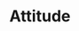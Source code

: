 ---
pid: ch753
title: Attitude
location_transcription: city hall
coordinates: "[-75.164419981872, 39.952516892666]"
zipcode: '19145'
gen_neighborhood: South Philadelphia
neighborhood: Passyunk
outside_phl: 
age: '17'
age_range: 13-19
instagram: 
image_file_name: ch_753.jpg
proposal_transcription: A monument that just says //Attitude// and have people pose
  with any emotion/facial expression
topic: Unknown
topic_summary: '0'
type: Sculpture Statue
keywords_other: 
credit: Ashley Simone
image_labels: 
twitter: 
facebook: 
permalink: "/monuments/ch753/"
layout: item-page
---